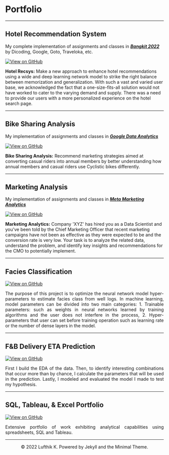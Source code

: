 # Portfolio
---

## Hotel Recommendation System

My complete implementation of assignments and classes in [***Bangkit 2022***](https://grow.google/intl/id_id/bangkit/) by Dicoding, Google, Goto, Traveloka, etc.

[![View on GitHub](https://img.shields.io/badge/GitHub-View_on_GitHub-blue?logo=GitHub)](https://github.com/lufthik21/Hotel-Recomendation-Sys-Traveloka-Bangkit-2022)

**Hotel Recsys:** Make a new approach to enhance hotel recommendations using a wide and deep learning network model to strike the right balance between memorization and generalization. With such a vast and varied user base, we acknowledged the fact that a one-size-fits-all solution would not have worked to cater to the varying demand and supply. There was a need to provide our users with a more personalized experience on the hotel search page.

---

## Bike Sharing Analysis

My implementation of assignments and classes in [***Google Data Analytics***]([https://coursera.org/verify/profession%20al-cert/MCNUJLYV3KTW)

[![View on GitHub](https://img.shields.io/badge/GitHub-View_on_GitHub-blue?logo=GitHub)](https://github.com/lufthik21/Cyclistic---Data-Analytics-Portfolio)

**Bike Sharing Analysis:** Recommend marketing strategies aimed at converting casual riders into annual members by better understanding how annual members and casual riders use Cyclistic bikes differently.

---

## Marketing Analysis

My implementation of assignments and classes in [***Meta Marketing Analytics***]([https://www.coursera.org/account/accomplishments/specialization/certificate/9THARJ2C37EX)

[![View on GitHub](https://img.shields.io/badge/GitHub-View_on_GitHub-blue?logo=GitHub)](https://github.com/lufthik21/Marketing-Analytics)

**Marketing Analytics:** Company 'XYZ' has hired you as a Data Scientist and you've been told by the Chief Marketing Officer that recent marketing campaigns have not been as effective as they were expected to be and the conversion rate is very low. Your task is to analyze the related data, understand the problem, and identify key insights and recommendations for the CMO to potentially implement.

---

## Facies Classification

[![View on GitHub](https://img.shields.io/badge/GitHub-View_on_GitHub-blue?logo=GitHub)](https://github.com/lufthik21/Facies-Prediction-Tensorflow)

<div style="text-align: justify">The purpose of this project is to optimize the neural network model hyper-parameters to estimate facies class from well logs.
In machine learning, model parameters can be divided into two main categories:
1. Trainable parameters: such as weights in neural networks learned by training algorithms and the user does not interfere in the process,
2. Hyper-parameters that user can set before training operation such as learning rate or the number of dense layers in the model.</div>


---
## F&B Delivery ETA Prediction

[![View on GitHub](https://img.shields.io/badge/GitHub-View_on_GitHub-blue?logo=GitHub)](https://github.com/lufthik21/FnB-Delivery-ETA-Prediction)

<div style="text-align: justify">First I build the EDA of the data. Then, to identify interesting combinations that occur more than by chance, I calculate the parameters that will be used in the prediction. Lastly, I modeled and evaluated the model I made to test my hypothesis.</div>


---
## SQL, Tableau, & Excel Portfolio

[![View on GitHub](https://img.shields.io/badge/GitHub-View_on_GitHub-blue?logo=GitHub)](https://github.com/lufthik21/SQL-Tableau-Portfolio)

<div style="text-align: justify">Extensive portfolio of work exhibiting analytical capabilities using spreadsheets, SQL and Tableau.</div>


---
<center>© 2022 Lufthik K. Powered by Jekyll and the Minimal Theme.</center>
